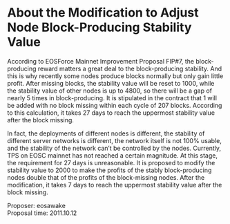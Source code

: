 # About the Modification to Adjust Node Block-Producing Stability Value

According to EOSForce Mainnet Improvement Proposal FIP#7, the block-producing reward matters a great deal to the block-producing stability. And this is why recently some nodes produce blocks normally but only gain little profit. After missing blocks, the stability value will be reset to 1000, while the stability value of other nodes is up to 4800, so there will be a gap of nearly 5 times in block-producing. It is stipulated in the contract that 1 will be added with no block missing within each cycle of 207 blocks. According to this calculation, it takes 27 days to reach the uppermost stability value after the block missing.

In fact, the deployments of different nodes is different, the stability of different server networks is different, the network itself is not 100% usable, and the stability of the network can’t be controlled by the nodes. Currently, TPS on EOSC mainnet has not reached a certain magnitude. At this stage, the requirement for 27 days is unreasonable. It is proposed to modify the stability value to 2000 to make the profits of the stably block-producing nodes double that of the profits of the block-missing nodes. After the modification, it takes 7 days to reach the uppermost stability value after the block missing.

Proposer: eosawake  
Proposal time: 2011.10.12
